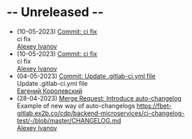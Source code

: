 
# -- Unreleased --

- (10-05-2023) [Commit: ci fix](https://fbet-gitlab.ex2b.co/cdp/backend-microservices/nest-microservice-template/-/commit/bd1f9af247906ebb7cd6aac98f489294ddd579bb)<br />ci fix
<br />[Alexey Ivanov](https://fbet-gitlab.ex2b.co/alexey.ivanov)<br />
- (10-05-2023) [Commit: ci fix](https://fbet-gitlab.ex2b.co/cdp/backend-microservices/nest-microservice-template/-/commit/d6970c744d34d215327ae2eb946e7c5b3bd63855)<br />ci fix
<br />[Alexey Ivanov](https://fbet-gitlab.ex2b.co/alexey.ivanov)<br />
- (04-05-2023) [Commit: Update .gitlab-ci.yml file](https://fbet-gitlab.ex2b.co/cdp/backend-microservices/nest-microservice-template/-/commit/3155d256f7a9bb0860fe00d5bdb62e909502d4bd)<br />Update .gitlab-ci.yml file<br />[Евгений Королевский](https://fbet-gitlab.ex2b.co/yevgeniy.korolevskiy)<br />
- (28-04-2023) [Merge Request: Introduce auto-changelog](https://fbet-gitlab.ex2b.co/cdp/backend-microservices/nest-microservice-template/-/merge_requests/7)<br />Example of new way of auto-changelogs
https://fbet-gitlab.ex2b.co/cdp/backend-microservices/ci-changelog-test/-/blob/master/CHANGELOG.md<br />[Alexey Ivanov](https://fbet-gitlab.ex2b.co/alexey.ivanov)<br />